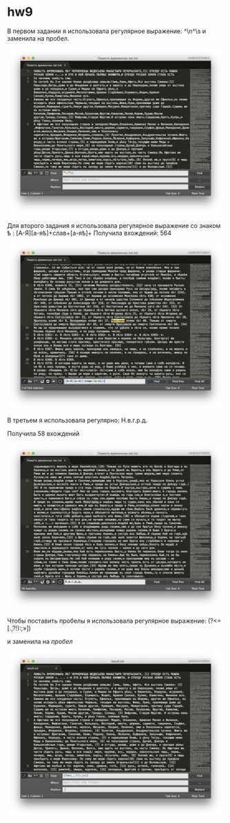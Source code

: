 # hw9
В первом задании я использовала регулярное выражение: ^\n^\s и заменила на пробел.

![](https://github.com/varvaravedeneeva/hw9/blob/master/%D0%BF%D1%80%D0%BE%D0%BF%D1%83%D1%81%D0%BA%D0%B8.png)

Для второго задания я использовала регулярное выражение со знаком ѣ : [А-Я][а-яѣ]+слав+[а-яѣ]+
 Получила вхождений: 564
 
 ![](https://github.com/varvaravedeneeva/hw9/blob/master/%D1%81%D0%BB%D0%B0%D0%B2.png)

В третьем я использовала регулярно: Н.в.г.р.д. 

Получила 58 вхождений

![](https://github.com/varvaravedeneeva/hw9/blob/master/%D0%BD%D0%B2%D0%B3%D1%80%D0%B4.png)

Чтобы поставить пробелы я использовала регулярное выражение: (?<=[.,?!):;»])

и заменила на *пробел*

![](https://github.com/varvaravedeneeva/hw9/blob/master/%D0%B1%D0%BE%D0%BD%D1%83%D1%81%D0%BD%D0%BE%D0%B5.png)
